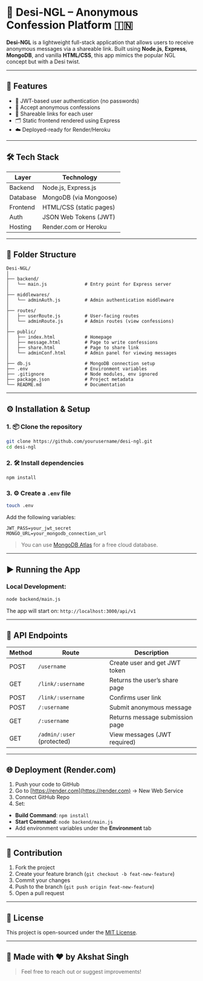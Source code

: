 # 📨 Desi-NGL – Anonymous Confession Platform 🇮🇳

**Desi-NGL** is a lightweight full-stack application that allows users to receive anonymous messages via a shareable link. Built using **Node.js**, **Express**, **MongoDB**, and vanilla **HTML/CSS**, this app mimics the popular NGL concept but with a Desi twist.

---

## 🚀 Features

- 🔐 JWT-based user authentication (no passwords)
- 📨 Accept anonymous confessions
- 🔗 Shareable links for each user
- 🗂 Static frontend rendered using Express
- ☁️ Deployed-ready for Render/Heroku

---

## 🛠 Tech Stack

| Layer     | Technology     |
|-----------|----------------|
| Backend   | Node.js, Express.js |
| Database  | MongoDB (via Mongoose) |
| Frontend  | HTML/CSS (static pages) |
| Auth      | JSON Web Tokens (JWT) |
| Hosting   | Render.com or Heroku |

---

## 📁 Folder Structure

```
Desi-NGL/
│
├── backend/
│   └── main.js              # Entry point for Express server
│
├── middlewares/
│   └── adminAuth.js         # Admin authentication middleware
│
├── routes/
│   ├── userRoute.js         # User-facing routes
│   └── adminRoute.js        # Admin routes (view confessions)
│
├── public/
│   ├── index.html           # Homepage
│   ├── message.html         # Page to write confessions
│   ├── share.html           # Page to share link
│   └── adminConf.html       # Admin panel for viewing messages
│
├── db.js                    # MongoDB connection setup
├── .env                     # Environment variables
├── .gitignore               # Node modules, env ignored
├── package.json             # Project metadata
└── README.md                # Documentation
```

---

## ⚙️ Installation & Setup

### 1. 📦 Clone the repository

```bash
git clone https://github.com/yourusername/desi-ngl.git
cd desi-ngl
```

### 2. 🛠 Install dependencies

```bash
npm install
```

### 3. ⚙️ Create a `.env` file

```bash
touch .env
```

Add the following variables:

```env
JWT_PASS=your_jwt_secret
MONGO_URL=your_mongodb_connection_url
```

> You can use [MongoDB Atlas](https://www.mongodb.com/cloud/atlas) for a free cloud database.

---

## ▶️ Running the App

### Local Development:

```bash
node backend/main.js
```

The app will start on: `http://localhost:3000/api/v1`

---

## 🧪 API Endpoints

| Method | Route                         | Description                            |
|--------|-------------------------------|----------------------------------------|
| POST   | `/username`                   | Create user and get JWT token          |
| GET    | `/link/:username`             | Returns the user’s share page          |
| POST   | `/link/:username`             | Confirms user link                     |
| POST   | `/:username`                  | Submit anonymous message               |
| GET    | `/:username`                  | Returns message submission page        |
| GET    | `/admin/:user` (protected)    | View messages (JWT required)           |

---

## 🌐 Deployment (Render.com)

1. Push your code to GitHub
2. Go to [https://render.com](https://render.com) → New Web Service
3. Connect GitHub Repo
4. Set:

- **Build Command**: `npm install`
- **Start Command**: `node backend/main.js`
- Add environment variables under the **Environment** tab

---

## 🤝 Contribution

1. Fork the project
2. Create your feature branch (`git checkout -b feat-new-feature`)
3. Commit your changes
4. Push to the branch (`git push origin feat-new-feature`)
5. Open a pull request

---

## 📜 License

This project is open-sourced under the [MIT License](LICENSE).

---

## 📩 Made with ❤️ by Akshat Singh

> Feel free to reach out or suggest improvements!
